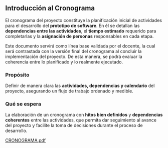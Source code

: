 ##  Introducción al Cronograma  

El cronograma del proyecto constituye la planificación inicial de actividades para el desarrollo del **prototipo de software**. En él se detallan las **dependencias entre las actividades**, el **tiempo estimado** requerido para completarlas y la **asignación de personas** responsables en cada etapa.  

Este documento servirá como línea base validada por el docente, la cual será contrastada con la versión final del cronograma al concluir la implementación del proyecto. De esta manera, se podrá evaluar la coherencia entre lo planificado y lo realmente ejecutado.  

###  Propósito  
Definir de manera clara las **actividades, dependencias y calendario** del proyecto, asegurando un flujo de trabajo ordenado y medible.  

###  Qué se espera  
La elaboración de un cronograma con **hitos bien definidos** y **dependencias coherentes** entre las actividades, que permita dar seguimiento al avance del proyecto y facilite la toma de decisiones durante el proceso de desarrollo.  




[CRONOGRAMA.pdf](https://github.com/user-attachments/files/22322933/CRONOGRAMA.pdf)
